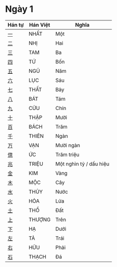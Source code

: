 
# Ngày 1

| Hán tự | Hán Việt | Nghĩa |
| -------------------------------- | ------ | ---------------- |
| [一](https://www.tiengnhatdongian.com/kanji/giai-nghia-kanji-一) | NHẤT | Một |
| [二](https://www.tiengnhatdongian.com/kanji/giai-nghia-kanji-二) | NHỊ | Hai |
| [三](https://www.tiengnhatdongian.com/kanji/giai-nghia-kanji-三) | TAM | Ba |
| [四](https://www.tiengnhatdongian.com/kanji/giai-nghia-kanji-四) | TỨ | Bốn |
| [五](https://www.tiengnhatdongian.com/kanji/giai-nghia-kanji-五) | NGŨ | Năm |
| [六](https://www.tiengnhatdongian.com/kanji/giai-nghia-kanji-六) | LỤC | Sáu |
| [七](https://www.tiengnhatdongian.com/kanji/giai-nghia-kanji-七) | THẤT | Bảy |
| [八](https://www.tiengnhatdongian.com/kanji/giai-nghia-kanji-八) | BÁT | Tám |
| [九](https://www.tiengnhatdongian.com/kanji/giai-nghia-kanji-九) | CỬU | Chín |
| [十](https://www.tiengnhatdongian.com/kanji/giai-nghia-kanji-十) | THẬP | Mười |
| [百](https://www.tiengnhatdongian.com/kanji/giai-nghia-kanji-百) | BÁCH | Trăm |
| [千](https://www.tiengnhatdongian.com/kanji/giai-nghia-kanji-千) | THIÊN | Ngàn |
| [万](https://www.tiengnhatdongian.com/kanji/giai-nghia-kanji-万) | VẠN | Mười ngàn |
| [億](https://www.tiengnhatdongian.com/kanji/giai-nghia-kanji-億) | ỨC | Trăm triệu |
| [兆](https://www.tiengnhatdongian.com/kanji/giai-nghia-kanji-兆) | TRIỆU | Một nghìn tỷ / dấu hiệu |
| [金](https://www.tiengnhatdongian.com/kanji/giai-nghia-kanji-金) | KIM | Vàng |
| [木](https://www.tiengnhatdongian.com/kanji/giai-nghia-kanji-木) | MỘC | Cây |
| [水](https://www.tiengnhatdongian.com/kanji/giai-nghia-kanji-水) | THỦY | Nước |
| [火](https://www.tiengnhatdongian.com/kanji/giai-nghia-kanji-火) | HỎA | Lửa |
| [土](https://www.tiengnhatdongian.com/kanji/giai-nghia-kanji-土) | THỔ | Đất |
| [上](https://www.tiengnhatdongian.com/kanji/giai-nghia-kanji-上) | THƯỢNG | Trên |
| [下](https://www.tiengnhatdongian.com/kanji/giai-nghia-kanji-下) | HẠ | Dưới |
| [左](https://www.tiengnhatdongian.com/kanji/giai-nghia-kanji-左) | TẢ | Trái |
| [右](https://www.tiengnhatdongian.com/kanji/giai-nghia-kanji-右) | HỮU | Phải |
| [石](https://www.tiengnhatdongian.com/kanji/giai-nghia-kanji-石) | THẠCH | Đá |
